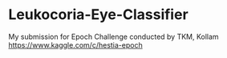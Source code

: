 # Leukocoria-Eye-Classifier
My submission for Epoch Challenge conducted by TKM, Kollam https://www.kaggle.com/c/hestia-epoch
